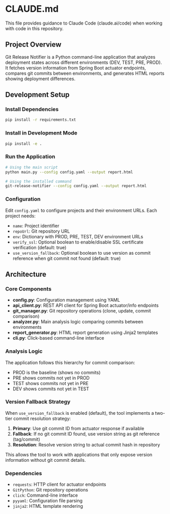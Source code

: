 # CLAUDE.md

This file provides guidance to Claude Code (claude.ai/code) when working with code in this repository.

## Project Overview

Git Release Notifier is a Python command-line application that analyzes deployment states across different environments (DEV, TEST, PRE, PROD). It fetches version information from Spring Boot actuator endpoints, compares git commits between environments, and generates HTML reports showing deployment differences.

## Development Setup

### Install Dependencies
```bash
pip install -r requirements.txt
```

### Install in Development Mode
```bash
pip install -e .
```

### Run the Application
```bash
# Using the main script
python main.py --config config.yaml --output report.html

# Using the installed command
git-release-notifier --config config.yaml --output report.html
```

### Configuration
Edit `config.yaml` to configure projects and their environment URLs. Each project needs:
- `name`: Project identifier
- `repoUrl`: Git repository URL  
- `env`: Dictionary with PROD, PRE, TEST, DEV environment URLs
- `verify_ssl`: Optional boolean to enable/disable SSL certificate verification (default: true)
- `use_version_fallback`: Optional boolean to use version as commit reference when git commit not found (default: true)

## Architecture

### Core Components

- **config.py**: Configuration management using YAML
- **api_client.py**: REST API client for Spring Boot actuator/info endpoints
- **git_manager.py**: Git repository operations (clone, update, commit comparison)
- **analyzer.py**: Main analysis logic comparing commits between environments
- **report_generator.py**: HTML report generation using Jinja2 templates
- **cli.py**: Click-based command-line interface

### Analysis Logic

The application follows this hierarchy for commit comparison:
- PROD is the baseline (shows no commits)
- PRE shows commits not yet in PROD
- TEST shows commits not yet in PRE  
- DEV shows commits not yet in TEST

### Version Fallback Strategy

When `use_version_fallback` is enabled (default), the tool implements a two-tier commit resolution strategy:
1. **Primary**: Use git commit ID from actuator response if available
2. **Fallback**: If no git commit ID found, use version string as git reference (tag/commit)
3. **Resolution**: Resolve version string to actual commit hash in repository

This allows the tool to work with applications that only expose version information without git commit details.

### Dependencies

- `requests`: HTTP client for actuator endpoints
- `GitPython`: Git repository operations
- `click`: Command-line interface
- `pyyaml`: Configuration file parsing
- `jinja2`: HTML template rendering